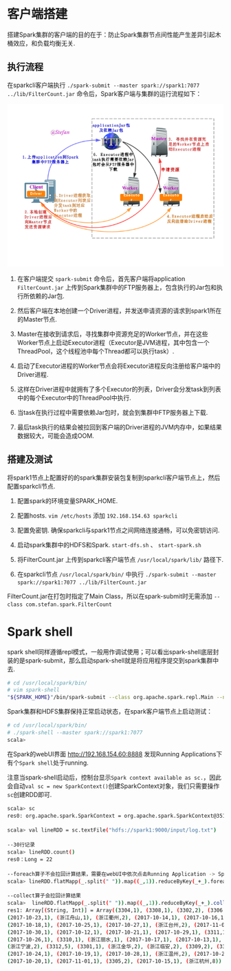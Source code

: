 
# 客户端搭建

搭建Spark集群的客户端的目的在于：防止Spark集群节点间性能产生差异引起木桶效应，和负载均衡无关.

## 执行流程

在sparkcli客户端执行 ``./spark-submit --master spark://spark1:7077 ../lib/FilterCount.jar`` 命令后，Spark客户端与集群的运行流程如下：

![png1](/img/Spark/Spark_client.png)

1. 在客户端提交 ``spark-submit`` 命令后，首先客户端将application ``FilterCount.jar`` 上传到Spark集群中的FTP服务器上，包含执行的Jar包和执行所依赖的Jar包.

2. 然后客户端在本地创建一个Driver进程，并发送申请资源的请求到spark1所在的Master节点.

3. Master在接收到请求后，寻找集群中资源充足的Worker节点，并在这些Worker节点上启动Executor进程（Executor是JVM进程，其中包含一个ThreadPool，这个线程池中每个Thread都可以执行task）.

4. 启动了Executor进程的Worker节点会将Executor进程反向注册给客户端中的Driver进程.

5. 这样在Driver进程中就拥有了多个Executor的列表，Driver会分发task到列表中的每个Executor中的ThreadPool中执行.

6. 当task在执行过程中需要依赖Jar包时，就会到集群中FTP服务器上下载.

7. 最后task执行的结果会被拉回到客户端的Driver进程的JVM内存中，如果结果数据较大，可能会造成OOM.


## 搭建及测试

将spark1节点上配置好的的spark集群安装包复制到sparkcli客户端节点上，然后配置sparkcli节点.

1. 配置spark的环境变量SPARK_HOME.

2. 配置hosts. ``vim /etc/hosts`` 添加 ``192.168.154.63 sparkcli``

3. 配置免密钥. 确保sparkcli与spark1节点之间网络连接通畅，可以免密钥访问.

4. 启动spark集群中的HDFS和Spark. ``start-dfs.sh`` 、 ``start-spark.sh``

5. 将FilterCount.jar 上传到sparkcli客户端节点 ``/usr/local/spark/lib/`` 路径下.

6. 在sparkcli节点 ``/usr/local/spark/bin/`` 中执行 ``./spark-submit --master spark://spark1:7077 ../lib/FilterCount.jar``

FilterCount.jar在打包时指定了Main Class，所以在spark-submit时无需添加 ``--class com.stefan.spark.FilterCount``



# Spark shell

spark shell同样遵循repl模式，一般用作调试使用；可以看出spark-shell底层封装的是spark-submit，那么启动spark-shell就是将应用程序提交到spark集群中去.

```bash
# cd /usr/local/spark/bin/
# vim spark-shell
"${SPARK_HOME}"/bin/spark-submit --class org.apache.spark.repl.Main --name "Spark shell"
```

Spark集群和HDFS集群保持正常启动状态，在spark客户端节点上启动测试：

```bash
# cd /usr/local/spark/bin/
# ./spark-shell --master spark://spark1:7077
scala> 
```

在Spark的webUI界面 http://192.168.154.60:8888 发现Running Applications下有个``Spark shell``处于running.

注意当spark-shell启动后，控制台显示``Spark context available as sc.``，因此会自动``val sc = new SparkContext()``创建SparkContext对象，我们只需要操作``sc``创建RDD即可.

```bash
scala> sc
res0: org.apache.spark.SparkContext = org.apache.spark.SparkContext@351ff4e3

scala> val lineRDD = sc.textFile("hdfs://spark1:9000/input/log.txt")

--30行记录
scala> lineRDD.count()
res0：Long = 22

--foreach算子不会拉回计算结果，需要在webUI中依次点击Running Application -> Spark shell -> Executors -> stdout
scala> lineRDD.flatMapp(_.split(" ")).map((_,1)).reduceByKey(_+_).foreach(println)

--collect算子会拉回计算结果
scala>  lineRDD.flatMapp(_.split(" ")).map((_,1)).reduceByKey(_+_).collect()
res1: Array[(String, Int)] = Array((3304,1), (3308,1), (3302,2), (3306,2), 
(2017-10-23,1), (浙江舟山,1), (浙江衢州,2), (2017-10-14,1), (2017-10-16,1), 
(2017-10-18,1), (2017-10-25,1), (2017-10-27,1), (浙江台州,2), (2017-11-02,1), 
(2017-10-30,1), (2017-10-12,1), (2017-10-21,1), (2017-10-29,1), (3311,1), (3307,2), 
(2017-10-26,1), (3310,1), (浙江丽水,1), (2017-10-17,1), (2017-10-13,1), (2017-10-11,1), 
(浙江宁波,2), (3312,5), (3301,1), (浙江金华,2), (浙江临安,2), (3309,2), (3303,2), 
(2017-10-24,1), (2017-10-19,1), (2017-10-28,1), (浙江温州,2), (2017-10-22,1), 
(2017-10-20,1), (2017-11-01,1), (3305,2), (2017-10-15,1), (浙江杭州,8))
```



